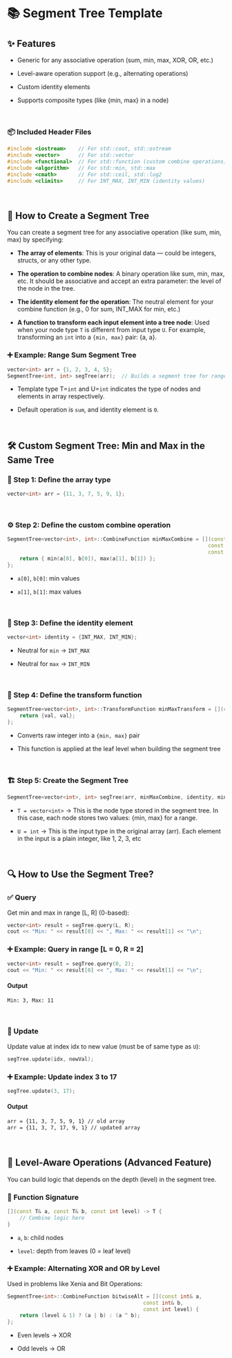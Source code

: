 # 📚 Segment Tree Template

## ✨ Features
- Generic for any associative operation (sum, min, max, XOR, OR, etc.)

- Level-aware operation support (e.g., alternating operations)

- Custom identity elements

- Supports composite types (like {min, max} in a node)

<br>

### 📦 Included Header Files
```cpp
#include <iostream>    // For std::cout, std::ostream
#include <vector>      // For std::vector
#include <functional>  // For std::function (custom combine operations)
#include <algorithm>   // For std::min, std::max
#include <cmath>       // For std::ceil, std::log2
#include <climits>     // For INT_MAX, INT_MIN (identity values)
```

<br>

## 🚀 How to Create a Segment Tree
You can create a segment tree for any associative operation (like sum, min, max) by specifying:

- **The array of elements**: This is your original data — could be integers, structs, or any other type.

- **The operation to combine nodes**: A binary operation like sum, min, max, etc. It should be associative and accept an extra parameter: the level of the node in the tree.

- **The identity element for the operation**: The neutral element for your combine function (e.g., 0 for sum, INT_MAX for min, etc.)

- **A function to transform each input element into a tree node**: Used when your node type `T` is different from input type `U`. For example, transforming an `int` into a `{min, max}` pair: {a, a}.

### ➕ Example: Range Sum Segment Tree
```cpp
vector<int> arr = {1, 2, 3, 4, 5};
SegmentTree<int, int> segTree(arr);  // Builds a segment tree for range sum queries by default
```

- Template type T=`int` and U=`int` indicates the type of nodes and elements in array respectively.

- Default operation is `sum`, and identity element is `0`.

<br>

## 🛠 Custom Segment Tree: Min and Max in the Same Tree
### 🧱 Step 1: Define the array type
```cpp
vector<int> arr = {11, 3, 7, 5, 9, 1};
```

<br>

### ⚙️ Step 2: Define the custom combine operation
```cpp
SegmentTree<vector<int>, int>::CombineFunction minMaxCombine = [](const vector<int>& a,
                                                                 const vector<int>& b,
                                                                 const int level) -> vector<int> {
    return { min(a[0], b[0]), max(a[1], b[1]) };
};
```
- `a[0]`, `b[0]`: min values

- `a[1]`, `b[1]`: max values

<br>

### 🧩 Step 3: Define the identity element
```cpp
vector<int> identity = {INT_MAX, INT_MIN};
```

- Neutral for `min` → `INT_MAX`

- Neutral for `max` → `INT_MIN`

<br>

### 🔁 Step 4: Define the transform function
```cpp
SegmentTree<vector<int>, int>::TransformFunction minMaxTransform = [](const int& val) -> vector<int> {
    return {val, val};
};
```

- Converts raw integer into a `{min, max}` pair

- This function is applied at the leaf level when building the segment tree

<br>

### 🏗 Step 5: Create the Segment Tree
```cpp
SegmentTree<vector<int>, int> segTree(arr, minMaxCombine, identity, minMaxTransform);
```

- `T = vector<int>` → This is the node type stored in the segment tree.
In this case, each node stores two values: {min, max} for a range.

- `U = int` → This is the input type in the original array (arr).
Each element in the input is a plain integer, like 1, 2, 3, etc

<br>

## 🔍 How to Use the Segment Tree?
### ✅ Query
Get min and max in range [L, R] (0-based):
```cpp
vector<int> result = segTree.query(L, R);
cout << "Min: " << result[0] << ", Max: " << result[1] << "\n";
```
### ➕ Example: Query in range [L = 0, R = 2]
```cpp
vector<int> result = segTree.query(0, 2);
cout << "Min: " << result[0] << ", Max: " << result[1] << "\n";
```
#### Output
```bash
Min: 3, Max: 11
```

<br>

### 🔄 Update
Update value at index idx to new value (must be of same type as `U`):
```cpp
segTree.update(idx, newVal);
```
### ➕ Example: Update index 3 to 17
```cpp
segTree.update(3, 17);
```
#### Output 
```bash
arr = {11, 3, 7, 5, 9, 1} // old array
arr = {11, 3, 7, 17, 9, 1} // updated array
```

<br>

## 🧠 Level-Aware Operations (Advanced Feature)
You can build logic that depends on the depth (level) in the segment tree.

### 📌 Function Signature
```cpp
[](const T& a, const T& b, const int level) -> T {
    // Combine logic here
}
```

- `a`, `b`: child nodes

- `level`: depth from leaves (0 = leaf level)


### ➕ Example: Alternating XOR and OR by Level
Used in problems like Xenia and Bit Operations:
```cpp
SegmentTree<int>::CombineFunction bitwiseAlt = [](const int& a,
                                            const int& b,
                                            const int level) {
    return (level & 1) ? (a | b) : (a ^ b);
};
```

- Even levels → XOR

- Odd levels → OR

